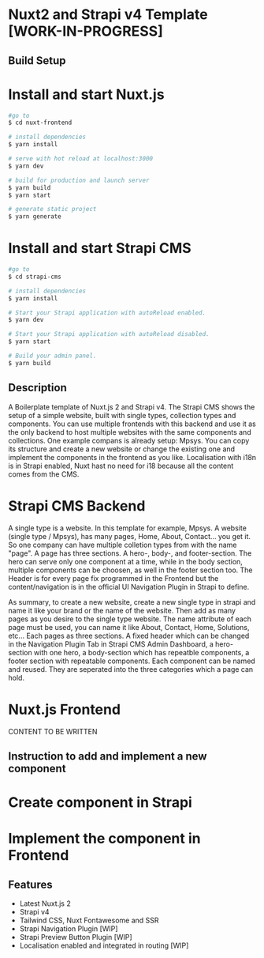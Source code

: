 # Nuxt2 and Strapi v4 Template [WORK-IN-PROGRESS]

## Build Setup 

# Install and start Nuxt.js
```bash
#go to
$ cd nuxt-frontend

# install dependencies
$ yarn install

# serve with hot reload at localhost:3000
$ yarn dev

# build for production and launch server
$ yarn build
$ yarn start

# generate static project
$ yarn generate
```

# Install and start Strapi CMS
```bash
#go to
$ cd strapi-cms

# install dependencies
$ yarn install

# Start your Strapi application with autoReload enabled.
$ yarn dev

# Start your Strapi application with autoReload disabled.
$ yarn start

# Build your admin panel.
$ yarn build
```

## Description

A Boilerplate template of Nuxt.js 2 and Strapi v4.
The Strapi CMS shows the setup of a simple website, built with single types, collection types and components. You can use multiple frontends with this backend and use it as the only backend to host multiple websites with the same components and collections.
One example compans is already setup: Mpsys. You can copy its structure and create a new website or change the existing one and implement the components in the frontend as you like. Localisation with i18n is in Strapi enabled, Nuxt hast no need for i18 because all the content comes from the CMS.

# Strapi CMS Backend

A single type is a website. In this template for example, Mpsys. A website (single type / Mpsys), has many pages, Home, About, Contact... you get it. So one company can have multiple colletion types from with the name "page". A page has three sections. A hero-, body-, and footer-section. The hero can serve only one component at a time, while in the body section, multiple components can be choosen, as well in the footer section too. The Header is for every page fix programmed in the Frontend but the content/navigation is in the official UI Navigation Plugin in Strapi to define.

As summary, to create a new website, create a new single type in strapi and name it like your brand or the name of the website. Then add as many pages as you desire to the single type website. The name attribute of each page must be used, you can name it like About, Contact, Home, Solutions, etc... 
Each pages as three sections. A fixed header which can be changed in the Navigation Plugin Tab in Strapi CMS Admin Dashboard, a hero-section with one hero, a body-section which has repeatble components, a footer section with repeatable components. Each component can be named and reused. They are seperated into the three categories which a page can hold.

# Nuxt.js Frontend

CONTENT TO BE WRITTEN

## Instruction to add and implement a new component

# Create component in Strapi

# Implement the component in Frontend

## Features

* Latest Nuxt.js 2
* Strapi v4
* Tailwind CSS, Nuxt Fontawesome and SSR
* Strapi Navigation Plugin [WIP]
* Strapi Preview Button Plugin [WIP]
* Localisation enabled and integrated in routing [WIP]
